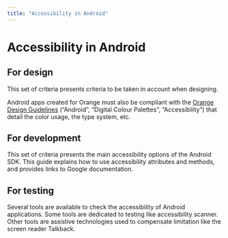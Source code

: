 ```yaml
---
title: "Accessibility in Android"
---
```


# Accessibility in Android
## For design
This set of criteria presents criteria to be taken in account when designing.

Android apps created for Orange must also be compliant with the [Orange Design Guidelines](https://design.orange.com/guidelines/) (“Android”, “Digital Colour Palettes”, “Accessibility”) that detail the color usage, the type system, etc.

## For development
This set of criteria presents the main accessibility options of the Android SDK. This guide explains how to use accessibility attributes and methods, and provides links to Google documentation.

## For testing
Several tools are available to check the accessibility of Android applications. Some tools are dedicated to testing like accessibility scanner. Other tools are assistive technologies used to compensate limitation like the screen reader Talkback.
     
